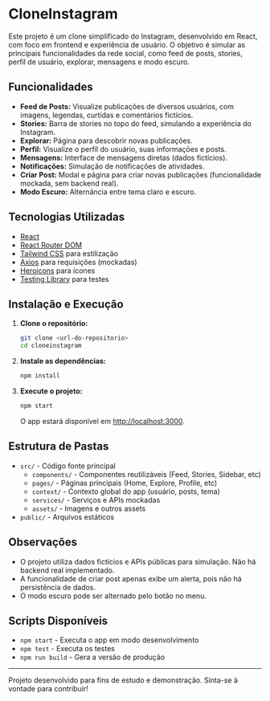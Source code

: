 # CloneInstagram

Este projeto é um clone simplificado do Instagram, desenvolvido em React, com foco em frontend e experiência de usuário. O objetivo é simular as principais funcionalidades da rede social, como feed de posts, stories, perfil de usuário, explorar, mensagens e modo escuro.

## Funcionalidades

- **Feed de Posts:** Visualize publicações de diversos usuários, com imagens, legendas, curtidas e comentários fictícios.
- **Stories:** Barra de stories no topo do feed, simulando a experiência do Instagram.
- **Explorar:** Página para descobrir novas publicações.
- **Perfil:** Visualize o perfil do usuário, suas informações e posts.
- **Mensagens:** Interface de mensagens diretas (dados fictícios).
- **Notificações:** Simulação de notificações de atividades.
- **Criar Post:** Modal e página para criar novas publicações (funcionalidade mockada, sem backend real).
- **Modo Escuro:** Alternância entre tema claro e escuro.

## Tecnologias Utilizadas

- [React](https://reactjs.org/)
- [React Router DOM](https://reactrouter.com/)
- [Tailwind CSS](https://tailwindcss.com/) para estilização
- [Axios](https://axios-http.com/) para requisições (mockadas)
- [Heroicons](https://heroicons.com/) para ícones
- [Testing Library](https://testing-library.com/) para testes

## Instalação e Execução

1. **Clone o repositório:**
   ```bash
   git clone <url-do-repositorio>
   cd cloneinstagram
   ```
2. **Instale as dependências:**
   ```bash
   npm install
   ```
3. **Execute o projeto:**
   ```bash
   npm start
   ```
   O app estará disponível em [http://localhost:3000](http://localhost:3000).

## Estrutura de Pastas

- `src/` - Código fonte principal
  - `components/` - Componentes reutilizáveis (Feed, Stories, Sidebar, etc)
  - `pages/` - Páginas principais (Home, Explore, Profile, etc)
  - `context/` - Contexto global do app (usuário, posts, tema)
  - `services/` - Serviços e APIs mockadas
  - `assets/` - Imagens e outros assets
- `public/` - Arquivos estáticos

## Observações

- O projeto utiliza dados fictícios e APIs públicas para simulação. Não há backend real implementado.
- A funcionalidade de criar post apenas exibe um alerta, pois não há persistência de dados.
- O modo escuro pode ser alternado pelo botão no menu.

## Scripts Disponíveis

- `npm start` - Executa o app em modo desenvolvimento
- `npm test` - Executa os testes
- `npm run build` - Gera a versão de produção

---

Projeto desenvolvido para fins de estudo e demonstração. Sinta-se à vontade para contribuir!
